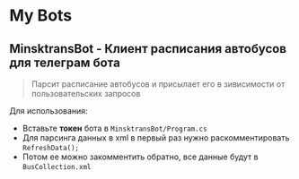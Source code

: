 # My Bots
## MinsktransBot - Клиент расписания автобусов для телеграм бота
> Парсит расписание автобусов и присылает его в зивисимости от пользовательских запросов

Для использования:
* Вставьте **токен** бота в `MinsktransBot/Program.cs`
* Для парсинга данных в xml в первый раз нужно раскомментировать `RefreshData();`
* Потом ее можно закомментить обратно, все данные будут в `BusCollection.xml`
